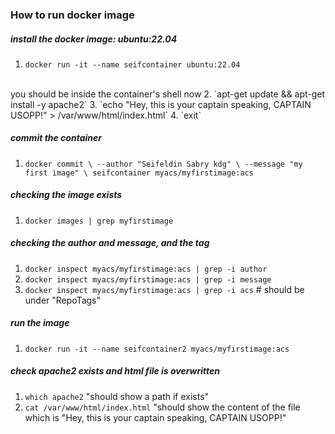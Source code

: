 ### How to run docker image

##### install the docker image: ubuntu:22.04
1. `docker run -it --name seifcontainer ubuntu:22.04`
<br>
you should be inside the container's shell now
2. `apt-get update && apt-get install -y apache2`
3. `echo "Hey, this is your captain speaking, CAPTAIN USOPP!" > /var/www/html/index.html`
4. `exit`

##### commit the container
1. `docker commit \
   --author "Seifeldin Sabry kdg" \
   --message "my first image" \
   seifcontainer myacs/myfirstimage:acs`

##### checking the image exists
1. `docker images | grep myfirstimage`

##### checking the author and message, and the tag
1. `docker inspect myacs/myfirstimage:acs | grep -i author`
2. `docker inspect myacs/myfirstimage:acs | grep -i message`
3. `docker inspect myacs/myfirstimage:acs | grep -i acs` # should be under "RepoTags"

##### run the image
1. `docker run -it --name seifcontainer2 myacs/myfirstimage:acs`

##### check apache2 exists and html file is overwritten
1. `which apache2` "should show a path if exists"
2. `cat /var/www/html/index.html` "should show the content of the file which is "Hey, this is your captain speaking, CAPTAIN USOPP!"
